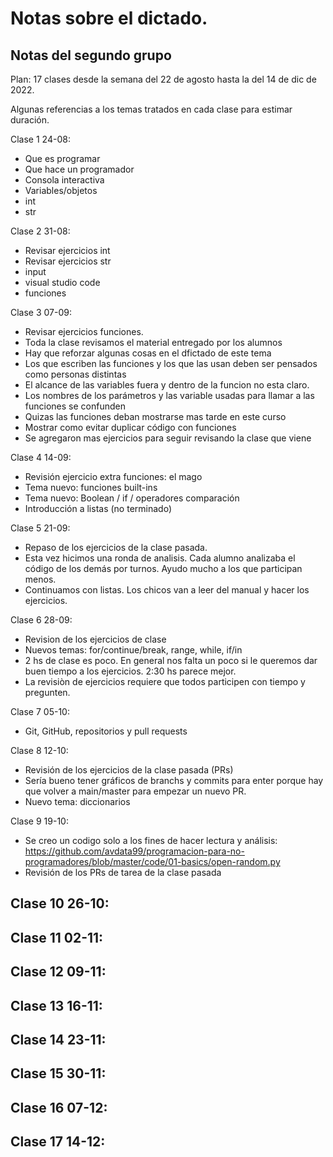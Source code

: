 # Notas sobre el dictado.

## Notas del segundo grupo 

Plan: 17 clases desde la semana del 22 de agosto hasta la del 14 de dic de 2022.

Algunas referencias a los temas tratados en cada clase para estimar duración.

Clase 1 24-08:
 - Que es programar
 - Que hace un programador
 - Consola interactiva
 - Variables/objetos
 - int
 - str

Clase 2 31-08:
 - Revisar ejercicios int
 - Revisar ejercicios str
 - input
 - visual studio code
 - funciones

Clase 3 07-09:
 - Revisar ejercicios funciones. 
 - Toda la clase revisamos el material entregado por los alumnos
 - Hay que reforzar algunas cosas en el dfictado de este tema
  - Los que escriben las funciones y los que las usan deben ser pensados como personas distintas
  - El alcance de las variables fuera y dentro de la funcion no esta claro.
  - Los nombres de los parámetros y las variable usadas para llamar a las funciones se confunden
  - Quizas las funciones deban mostrarse mas tarde en este curso
  - Mostrar como evitar duplicar código con funciones
  - Se agregaron mas ejercicios para seguir revisando la clase que viene

Clase 4 14-09:
 - Revisión ejercicio extra funciones: el mago
 - Tema nuevo: funciones built-ins
 - Tema nuevo: Boolean / if / operadores comparación
 - Introducción a listas (no terminado)

Clase 5 21-09:
 - Repaso de los ejercicios de la clase pasada. 
 - Esta vez hicimos una ronda de analisis. Cada alumno analizaba el código de los demás por turnos. Ayudo mucho a los que participan menos.
 - Continuamos con listas. Los chicos van a leer del manual y hacer los ejercicios.

Clase 6 28-09:
 - Revision de los ejercicios de clase
 - Nuevos temas: for/continue/break, range, while, if/in
 - 2 hs de clase es poco. En general nos falta un poco si le queremos dar buen tiempo a los ejercicios. 2:30 hs parece mejor.
 - La revisiòn de ejercicios requiere que todos participen con tiempo y pregunten.

Clase 7 05-10:
 - Git, GitHub, repositorios y pull requests

Clase 8 12-10:
  - Revisión de los ejercicios de la clase pasada (PRs)
  - Sería bueno tener gráficos de branchs y commits para enter porque hay que volver
    a main/master para empezar un nuevo PR.
  - Nuevo tema: diccionarios

Clase 9 19-10:
- Se creo un codigo solo a los fines de hacer lectura y análisis:
   https://github.com/avdata99/programacion-para-no-programadores/blob/master/code/01-basics/open-random.py
 - Revisión de los PRs de tarea de la clase pasada

Clase 10 26-10:
 - 

Clase 11 02-11:
 - 

Clase 12 09-11:
 - 

Clase 13 16-11:
 - 

Clase 14 23-11:
 - 

Clase 15 30-11:
 - 

Clase 16 07-12:
 - 

Clase 17 14-12:
 - 
